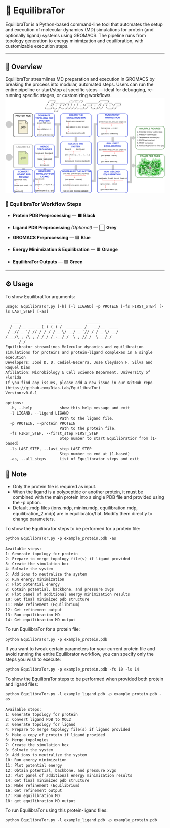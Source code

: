 # 🧬 EquilibraTor

EquilibraTor is a Python-based command-line tool that automates the setup and execution of molecular dynamics (MD) simulations for protein (and optionally ligand) systems using GROMACS. The pipeline runs from topology generation to energy minimization and equilibration, with customizable execution steps.

---

## 🚀 Overview
EquilibraTor streamlines MD preparation and execution in GROMACS by breaking the process into modular, automated steps. Users can run the entire pipeline or start/stop at specific steps — ideal for debugging, re-running specific stages, or customizing workflows.
<img src="figures/equilibrator_workflow.svg">

### 🧬 EquilibraTor Workflow Steps

- **Protein PDB Preprocessing** — ⬛ <span style="color:black;"><strong>Black</strong></span>

- **Ligand PDB Preprocessing** *(Optional)* — ⬜ **Grey**

- **GROMACS Preprocessing** — 🟦 **Blue**

- **Energy Minimization & Equilibration** — 🟧 **Orange**

- **EquilibraTor Outputs** — 🟩 **Green**
---

## ⚙️ Usage

To show EquilibratTor arguments:

```text
usage: EquilibraTor.py [-h] [-l LIGAND] -p PROTEIN [-fs FIRST_STEP] [-ls LAST_STEP] [-as]

   ____          _ ___ __           ______        
  / __/__ ___ __(_) (_) /  _______ /_  __/__  ____
 / _// _ `/ // / / / / _ \/ __/ _ `// / / _ \/ __/
/___/\_, /\_,_/_/_/_/_.__/_/  \_,_//_/  \___/_/
      /_/
Equilibrator streamlines Molecular dynamics and equilibration simulations for proteins and protein-ligand complexes in a single execution
Developers: José D. D. Cediel-Becerra, Jose Cleydson F. Silva and Raquel Dias
Afiliation: Microbiology & Cell Science Deparment, University of Florida
If you find any issues, please add a new issue in our GitHub repo (https://github.com/Dias-Lab/EquilibraTor)
Version:v0.0.1

options:
  -h, --help            show this help message and exit
  -l LIGAND, --ligand LIGAND
                        Path to the ligand file.
  -p PROTEIN, --protein PROTEIN
                        Path to the protein file.
  -fs FIRST_STEP, --first_step FIRST_STEP
                        Step number to start Equilibratior from (1-based)
  -ls LAST_STEP, --last_step LAST_STEP
                        Step number to end at (1-based)
  -as, --all_steps      List of Equilibrator steps and exit
```

## 📌 Note

- Only the protein file is required as input. 
- When the ligand is a polypeptide or another protein, it must be combined with the main protein into a single PDB file and provided using the -p option.
- Default .mdp files (ions.mdp, minim.mdp, equilibration.mdp, equilibration_2.mdp) are in equilibrator/flat. Modify them directly to change parameters.


To show the EquilibraTor steps to be performed for a protein file:

```Text
python EquilibraTor.py -p example_protein.pdb -as

Available steps:
1: Generate topology for protein
2: Prepare to merge topology file(s) if ligand provided
3: Create the simulation box
4: Solvate the system
5: Add ions to neutralize the system
6: Run energy minimization
7: Plot potential energy
8: Obtain potential, backbone, and pressure xvgs
9: Plot panel of additional energy minimization results
10: Get final minimized pdb structure
11: Make refinement (Equilibrium)
12: Get refinement output
13: Run equilibration MD
14: Get equilibration MD output
```
To run EquilibraTor for a protein file:

```Text
python EquilibraTor.py -p example_protein.pdb
````

If you want to tweak certain parameters for your current protein file and avoid running the entire Equilibrator workflow, you can specify only the steps you wish to execute:

```Text
python EquilibraTor.py -p example_protein.pdb -fs 10 -ls 14
```

To show the EquilibraTor steps to be performed when provided both protein and ligand files:

```Text
python EquilibraTor.py -l example_ligand.pdb -p example_protein.pdb -as

Available steps:
1: Generate topology for protein
2: Convert ligand PDB to MOL2
3: Generate topology for ligand
4: Prepare to merge topology file(s) if ligand provided
5: Make a copy of protein if ligand provided
6: Merge topologies
7: Create the simulation box
8: Solvate the system
9: Add ions to neutralize the system
10: Run energy minimization
11: Plot potential energy
12: Obtain potential, backbone, and pressure xvgs
13: Plot panel of additional energy minimization results
14: Get final minimized pdb structure
15: Make refinement (Equilibrium)
16: Get refinement output
17: Run equilibration MD
18: get equilibration MD output
```

To run EquilibraTor using this protein-ligand files:

```Text
python EquilibraTor.py -l example_ligand.pdb -p example_protein.pdb
```
